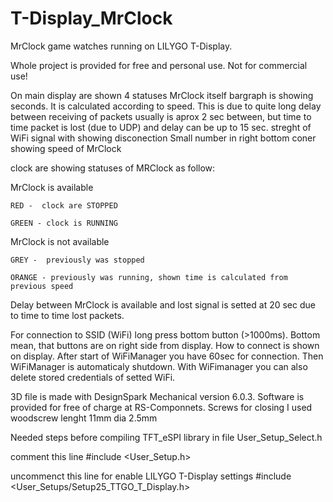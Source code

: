 # T-Display_MrClock

MrClock game watches running on LILYGO T-Display.

Whole project is provided for free and personal use. Not for commercial use!

On main display are shown 4 statuses
MrClock itself
bargraph is showing seconds. It is calculated according to speed. This is due to quite long delay between
receiving of packets usually is aprox 2 sec between, but time to time packet is lost (due to UDP) and delay
can be up to 15 sec.
streght of WiFi signal with showing disconection
Small number in right bottom coner showing speed of MrClock

clock are showing statuses of MRClock as follow:

MrClock is available

    RED -  clock are STOPPED

    GREEN - clock is RUNNING

MrClock is not available

    GREY -  previously was stopped

    ORANGE - previously was running, shown time is calculated from previous speed

Delay between MrClock is available and lost signal is setted at 20 sec due to time to time lost packets.

For connection to SSID (WiFi) long press bottom button (>1000ms). Bottom mean, that buttons are on right side from display.
How to connect is shown on display. After start of WiFiManager you have 60sec for connection.
Then WiFiManager is automaticaly shutdown.
With WiFimanager you can also delete stored credentials of setted WiFi.

3D file is made with DesignSpark Mechanical version 6.0.3. Software is provided for free of charge at RS-Componnets.
Screws for closing I used woodscrew lenght 11mm dia 2.5mm

Needed steps before compiling
TFT_eSPI library
in file User_Setup_Select.h

comment this line
#include <User_Setup.h>

uncommenct this line for enable LILYGO T-Display settings
#include <User_Setups/Setup25_TTGO_T_Display.h>
